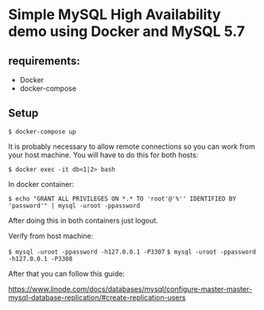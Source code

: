 # Simple MySQL High Availability demo using Docker and MySQL 5.7

## requirements:
- Docker
- docker-compose

## Setup

`$ docker-compose up`

It is probably necessary to allow remote connections so you can work from your host machine. You will have to do this for both hosts:

`$ docker exec -it db<1|2> bash`

In docker container:

`$ echo "GRANT ALL PRIVILEGES ON *.* TO 'root'@'%'' IDENTIFIED BY 'password'" | mysql -uroot -ppassword`

After doing this in both containers just logout.

Verify from host machine:

`$ mysql -uroot -ppassword -h127.0.0.1 -P3307`
`$ mysql -uroot -ppassword -h127.0.0.1 -P3308`

After that you can follow this guide:

https://www.linode.com/docs/databases/mysql/configure-master-master-mysql-database-replication/#create-replication-users
